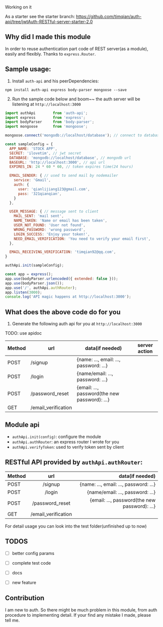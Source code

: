 Working on it

As a starter see the starter branch: https://github.com/timqian/auth-api/tree/jwtAuth-RESTful-server-starter-2.0

## Why did I made this module

In order to reuse authentication part code of REST server(as a module), easily and flexibly.
Thanks to `express.Router`.

## Sample usage:

1. Install `auth-api` and his peerDependencies:

  `npm install auth-api express body-parser mongoose --save`

2. Run the sample code below and boom~~ the auth server will be listening at `http://localhost:3000`

  ```javascript
  import authApi        from 'auth-api';
  import express        from 'express';
  import bodyParser     from 'body-parser';
  import mongoose       from 'mongoose';

  mongoose.connect('mongodb://localhost/database'); // connect to database

  const sampleConfig = {
    APP_NAME: 'STOCK APP',
    SECRET: 'ilovetim', // jwt secret
    DATABASE: 'mongodb://localhost/database', // mongodb url
    BASEURL: 'http://localhost:3000', // api url
    EXPIRES_IN: 24 * 60 * 60, // token expires time(24 hours)

    EMAIL_SENDER: { // used to send mail by nodemailer
      service: 'Gmail',
      auth: {
        user: 'qianlijiang123@gmail.com',
        pass: '321qianqian',
      }
    },

    USER_MESSAGE: { // message sent to client
      MAIL_SENT: 'mail sent',
      NAME_TAKEN: 'Name or email has been taken',
      USER_NOT_FOUND: 'User not found',
      WRONG_PASSWORD: 'wrong password',
      LOGIN_SUCCESS: 'Enjoy your token!',
      NEED_EMAIL_VERIFICATION: 'You need to verify your email first',
    },

    EMAIL_RECEIVING_VERIFICATION: 'timqian92@qq.com',
  }

  authApi.init(sampleConfig);

  const app = express();
  app.use(bodyParser.urlencoded({ extended: false }));
  app.use(bodyParser.json());
  app.use('/', authApi.authRouter);
  app.listen(3000);
  console.log('API magic happens at http://localhost:3000');
  ```

## What does the above code do for you

1. Generate the following auth api for you at `http://localhost:3000`

TODO: use apidoc

|Method| url                 | data(if needed)                              | server action |
| ---- |---------------------| ---------------------------------------------| -------------|
| POST | /signup             | {name: ..., email: ..., password: ...}       |               |
| POST | /login              | {name/email: ..., password: ...}             |              |
| POST | /password_reset     | {email: ..., password(the new password): ...}|              |
| GET  | /email_verification |                                              |              |



## Module api

- `authApi.init(config)`: configure the module
- `authApi.authRouter`: an express router I wrote for you
- `authApi.verifyToken`: used to verify token sent by client

## RESTful API provided by `authApi.authRouter`:

|Method| url                 | data(if needed)                              |
| ---- |:-------------------:| --------------------------------------------:|
| POST | /signup             | {name: ..., email: ..., password: ...}       |
| POST | /login              | {name/email: ..., password: ...}             |
| POST | /password_reset     | {email: ..., password(the new password): ...}|
| GET  | /email_verification |                                              |click link in the mail

For detail usage you can look into the test folder(unfinished up to now)

## TODOS

- [ ] better config params
- [ ] complete test code
- [ ] docs
- [ ] new feature


## Contribution

I am new to auth. So there might be much problem in this module, from auth procedure to implementing detail. If your find any mistake I made, please tell me.
